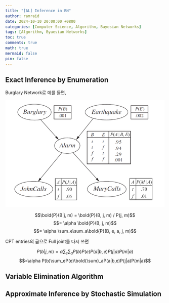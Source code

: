 ```yaml
---
title: "[AL] Inference in BN"
author: ramraid
date: 2024-10-10 20:00:00 +0800
categories: [Computer Science, Algorithm, Bayesian Networks]
tags: [Algorithm, Byaesian Networks]
toc: true
comments: true
math: true
mermaid: false
pin: false
---
```


## Exact Inference by Enumeration

Burglary Network로 예를 들면,

![Buglary Network](../assets/img/posts/Algorithm/BurglaryNetwork.png)

$$\bold{P}(B|j, m) = \bold{P}(B, j, m) / P(j, m)$$$$= \alpha \bold{P}(B, j, m)$$ $$= \alpha \sum_e\sum_a\bold{P}(B, e, a, j, m)$$

CPT entries의 곱으로 Full joint를 다시 쓰면

$$P(b|j, m)=\alpha\sum_e\sum_aP(b)P(e)P(a|b,e)P(j|a)P(m|a)$$$$=\alpha P(b)\sum_eP(e)\bold{\sum}_aP(a|b,e)P(j|a)P(m|a)$$

## Variable Elimination Algorithm

## Approximate Inference by Stochastic Simulation

